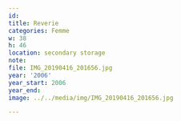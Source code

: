 ```yaml
---
id:
title: Reverie
categories: Femme
w: 38
h: 46
location: secondary storage
note:
file: IMG_20190416_201656.jpg
year: '2006'
year_start: 2006
year_end:
image: ../../media/img/IMG_20190416_201656.jpg

---
```

